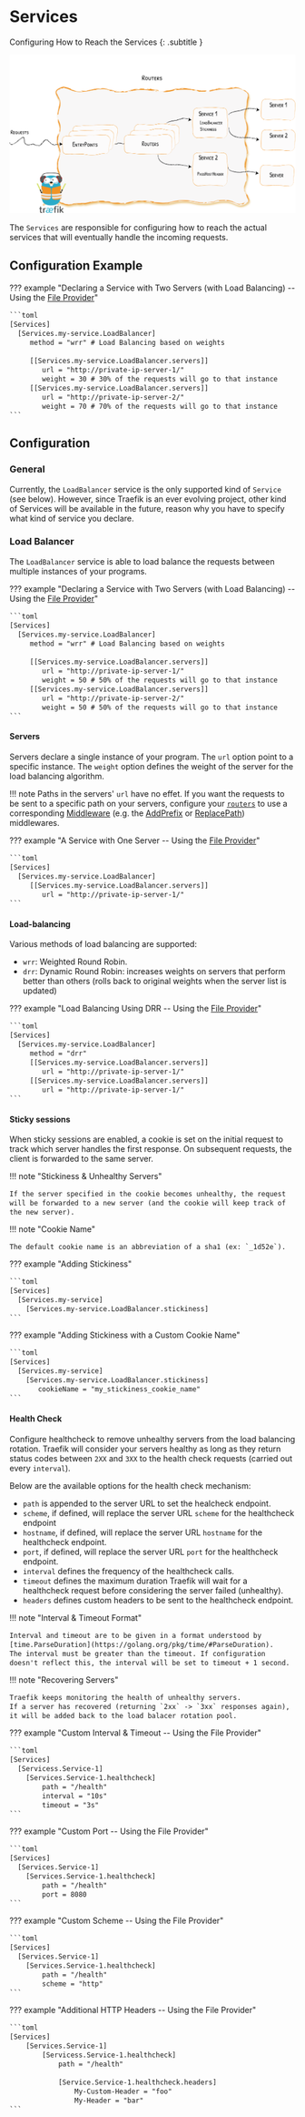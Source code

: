 # Services

Configuring How to Reach the Services
{: .subtitle }

![Services](../assets/img/services.png)

The `Services` are responsible for configuring how to reach the actual services that will eventually handle the incoming requests. 

## Configuration Example

??? example "Declaring a Service with Two Servers (with Load Balancing) -- Using the [File Provider](../providers/file.md)"

    ```toml
    [Services]
      [Services.my-service.LoadBalancer]
         method = "wrr" # Load Balancing based on weights
         
         [[Services.my-service.LoadBalancer.servers]]
            url = "http://private-ip-server-1/"
            weight = 30 # 30% of the requests will go to that instance
         [[Services.my-service.LoadBalancer.servers]]
            url = "http://private-ip-server-2/"
            weight = 70 # 70% of the requests will go to that instance         
    ```

## Configuration

### General

Currently, the `LoadBalancer` service is the only supported kind of `Service` (see below).
However, since Traefik is an ever evolving project, other kind of Services will be available in the future,
reason why you have to specify what kind of service you declare. 

### Load Balancer

The `LoadBalancer` service is able to load balance the requests between multiple instances of your programs. 

??? example "Declaring a Service with Two Servers (with Load Balancing) -- Using the [File Provider](../providers/file.md)"

    ```toml
    [Services]
      [Services.my-service.LoadBalancer]
         method = "wrr" # Load Balancing based on weights
         
         [[Services.my-service.LoadBalancer.servers]]
            url = "http://private-ip-server-1/"
            weight = 50 # 50% of the requests will go to that instance
         [[Services.my-service.LoadBalancer.servers]]
            url = "http://private-ip-server-2/"
            weight = 50 # 50% of the requests will go to that instance         
    ```

#### Servers

Servers declare a single instance of your program.
The `url` option point to a specific instance. 
The `weight` option defines the weight of the server for the load balancing algorithm.

!!! note
    Paths in the servers' `url` have no effet. 
    If you want the requests to be sent to a specific path on your servers,
    configure your [`routers`](./routers.md) to use a corresponding [Middleware](../middlewares/overview.md) (e.g. the [AddPrefix](../middlewares/addprefix.md) or [ReplacePath](../middlewares/replacepath.md)) middlewares.
    
??? example "A Service with One Server -- Using the [File Provider](../providers/file.md)"
    
    ```toml
    [Services]
      [Services.my-service.LoadBalancer]
         [[Services.my-service.LoadBalancer.servers]]
            url = "http://private-ip-server-1/"
    ```

#### Load-balancing

Various methods of load balancing are supported:

- `wrr`: Weighted Round Robin.
- `drr`: Dynamic Round Robin: increases weights on servers that perform better than others (rolls back to original weights when the server list is updated)
    
??? example "Load Balancing Using DRR -- Using the [File Provider](../providers/file.md)"
    
    ```toml
    [Services]
      [Services.my-service.LoadBalancer]
         method = "drr"
         [[Services.my-service.LoadBalancer.servers]]
            url = "http://private-ip-server-1/"
         [[Services.my-service.LoadBalancer.servers]]
            url = "http://private-ip-server-1/"
    ```

#### Sticky sessions
  
When sticky sessions are enabled, a cookie is set on the initial request to track which server handles the first response.
On subsequent requests, the client is forwarded to the same server.

!!! note "Stickiness & Unhealthy Servers"
   
    If the server specified in the cookie becomes unhealthy, the request will be forwarded to a new server (and the cookie will keep track of the new server).

!!! note "Cookie Name" 
    
    The default cookie name is an abbreviation of a sha1 (ex: `_1d52e`).

??? example "Adding Stickiness"

    ```toml
    [Services]
      [Services.my-service]
        [Services.my-service.LoadBalancer.stickiness]
    ```

??? example "Adding Stickiness with a Custom Cookie Name"

    ```toml
    [Services]
      [Services.my-service]
        [Services.my-service.LoadBalancer.stickiness]
           cookieName = "my_stickiness_cookie_name"
    ```

#### Health Check

Configure healthcheck to remove unhealthy servers from the load balancing rotation.
Traefik will consider your servers healthy as long as they return status codes between `2XX` and `3XX` to the health check requests (carried out every `interval`).

Below are the available options for the health check mechanism:

- `path` is appended to the server URL to set the healcheck endpoint.
- `scheme`, if defined, will replace the server URL `scheme` for the healthcheck endpoint
- `hostname`, if defined, will replace the server URL `hostname` for the healthcheck endpoint.
- `port`, if defined, will replace the server URL `port` for the healthcheck endpoint.
- `interval` defines the frequency of the healthcheck calls.
- `timeout` defines the maximum duration Traefik will wait for a healthcheck request before considering the server failed (unhealthy).
- `headers` defines custom headers to be sent to the healthcheck endpoint.

!!! note "Interval & Timeout Format"

    Interval and timeout are to be given in a format understood by [time.ParseDuration](https://golang.org/pkg/time/#ParseDuration).
    The interval must be greater than the timeout. If configuration doesn't reflect this, the interval will be set to timeout + 1 second.

!!! note "Recovering Servers"
   
    Traefik keeps monitoring the health of unhealthy servers. 
    If a server has recovered (returning `2xx` -> `3xx` responses again), it will be added back to the load balacer rotation pool.

??? example "Custom Interval & Timeout -- Using the File Provider"

    ```toml
    [Services]
      [Servicess.Service-1]
        [Services.Service-1.healthcheck]
            path = "/health"
            interval = "10s"
            timeout = "3s"
    ```

??? example "Custom Port -- Using the File Provider"

    ```toml
    [Services]
      [Services.Service-1]
        [Services.Service-1.healthcheck]
            path = "/health"
            port = 8080
    ```

??? example "Custom Scheme -- Using the File Provider"

    ```toml
    [Services]
      [Services.Service-1]
        [Services.Service-1.healthcheck]
            path = "/health"
            scheme = "http"
    ```

??? example "Additional HTTP Headers -- Using the File Provider"

    ```toml
    [Services]
        [Services.Service-1]
            [Servicess.Service-1.healthcheck]
                path = "/health"

                [Service.Service-1.healthcheck.headers]
                    My-Custom-Header = "foo"
                    My-Header = "bar"
    ```
